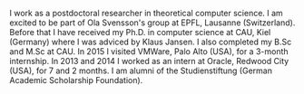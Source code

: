 I work as a postdoctoral researcher in theoretical computer science.
I am excited to be part of Ola Svensson's group at EPFL, Lausanne (Switzerland).
Before that I have received my Ph.D. in computer science at CAU, Kiel (Germany) where I was
adviced by Klaus Jansen. I also completed my B.Sc and M.Sc at CAU.
In 2015 I visited VMWare, Palo Alto (USA), for a 3-month internship.
In 2013 and 2014 I worked as an intern at Oracle, Redwood City (USA), for 7 and 2 months.
I am alumni of the Studienstiftung (German Academic Scholarship Foundation).
